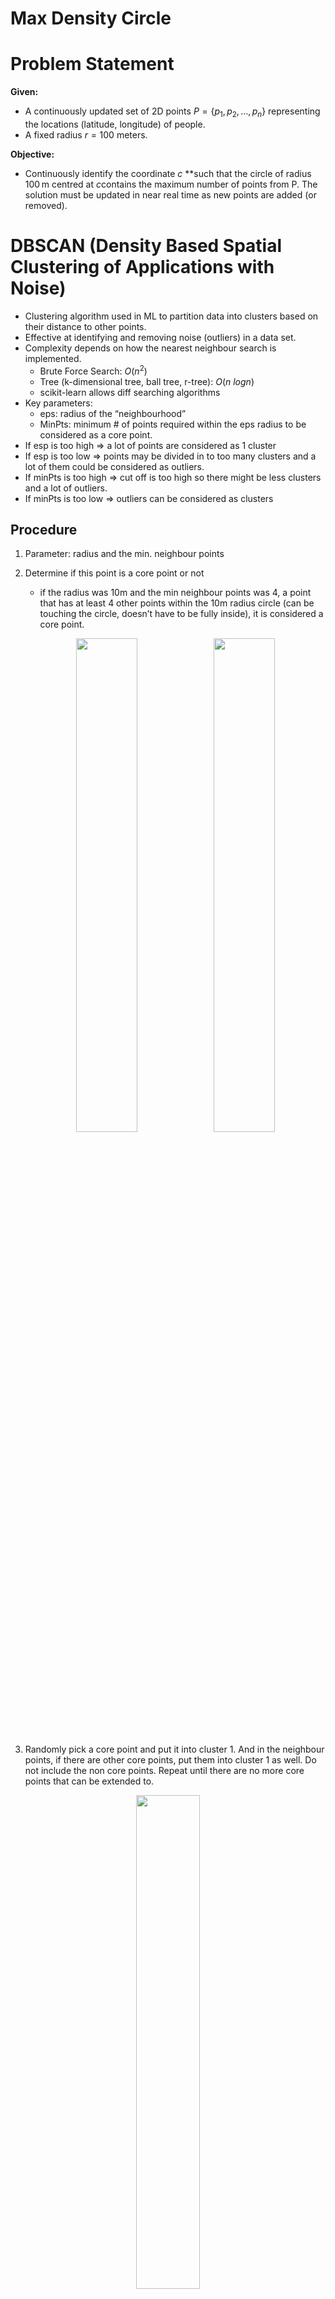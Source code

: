# Max Density Circle

# Problem Statement

**Given:**

- A continuously updated set of 2D points $P = \{p_1, p_2, \dots, p_n\}$ representing the locations (latitude, longitude) of people.
- A fixed radius $r = 100$  meters.

**Objective:**

- Continuously identify the coordinate $c$ **such that the circle of radius 100 m centred at $c$contains the maximum number of points from P. The solution must be updated in near real time as new points are added (or removed).

# DBSCAN (Density Based Spatial Clustering of Applications with Noise)

- Clustering algorithm used in ML to partition data into clusters based on their distance to other points.
- Effective at identifying and removing noise (outliers) in a data set.
- Complexity depends on how the nearest neighbour search is implemented.
    - Brute Force Search: $O(n^2)$
    - Tree (k-dimensional tree, ball tree, r-tree): $O(n \: logn)$
    - scikit-learn allows diff searching algorithms
- Key parameters:
    - eps: radius of the “neighbourhood”
    - MinPts: minimum # of points required within the eps radius to be considered as a core point.
- If esp is too high ⇒ a lot of points are considered as 1 cluster
- If esp is too low ⇒ points may be divided in to too many clusters and a lot of them could be considered as outliers.
- If minPts is too high ⇒ cut off is too high so there might be less clusters and a lot of outliers.
- If minPts is too low ⇒ outliers can be considered as clusters

## Procedure

1. Parameter: radius and the min. neighbour points

2. Determine if this point is a core point or not
    - if the radius was 10m and the min neighbour points was 4, a point that has at least 4 other points within the 10m radius circle (can be touching the circle, doesn’t have to be fully inside), it is considered a core point.

    <p align="center">
        <img src="img/image.png" width="45%">
        <img src="img/image%201.png" width="45%">
    </p>

3. Randomly pick a core point and put it into cluster 1. And in the neighbour points, if there are other core points, put them into cluster 1 as well. Do not include the non core points. Repeat until there are no more core points that can be extended to.

<p align="center">
        <img src="img/image%202.png" width="45%">
    </p>



4. Add the non core points that are neighbours of the core points that are classified as cluster 1. 
    <p align="center">
        <img src="img/image%203.png" width="45%">
        <img src="img/image%204.png" width="45%">
    </p>

5. Other core points that was not “connected” to the core points classified as cluster 1 becomes a new cluster, ie cluster 2. Repeat the step until there are no more core points left.
    <p align="center">
        <img src="img/image%205.png" width="45%">
    </p>

6. After grouping with the core points, if there are non core points left, they are classified as outliers.

## Pseudocode

```python
DBSCAN(dataset, eps, MinPts) {
    C = 1 # cluster index
    
    for each unvisited point p in dataset {
        mark p as visited
        
        # find all the points within a distance eps from point p
        Neighbours N = find the neigbouring points of p
        
        if |N| >= MinPts:
            N = N U newN # expand the neigbours (=> add the neigbours neighbour if they're core points)
            if newP is not a member of any cluster:
                add newP to cluster C # here the newP is the neighbours)
    }
}
```

## Algorithm Implementation with Python

```python
import numpy as np

def find_neighbors(data, point_idx, eps):
    neighbors = []
    for i in range(len(data)):
        if np.linalg.norm(data[point_idx] - data[i]) <= eps:
            neighbors.append(i)
    return neighbors

def dbscan(data, eps, min_pts):
    clusters = [-1] * len(data)
    cluster_id = 0

    for i in range(len(data)):
        if clusters[i] != -1:
            continue

        neighbors = find_neighbors(data, i, eps)

        if len(neighbors) < min_pts:
            clusters[i] = 0
            continue

        cluster_id += 1
        clusters[i] = cluster_id
        queue = neighbors

        while queue:
            j = queue.pop(0)

            if clusters[j] == 0:  
                clusters[j] = cluster_id

            if clusters[j] != -1:
                continue

            clusters[j] = cluster_id
            new_neighbors = find_neighbors(data, j, eps)

            if len(new_neighbors) >= min_pts:
                queue.extend(new_neighbors)

    return clusters

data = np.array([[1, 2], [2, 2], [3, 2], [8, 7], [8, 8], [25, 80]])
eps = 2
min_pts = 2

clusters = dbscan(data, eps, min_pts)
print(clusters)
```

## Example Code

```python
import matplotlib.pyplot as plt
from sklearn.cluster import DBSCAN
from sklearn.datasets import make_blobs

X, _ = make_blobs(n_samples=300, centers=3, cluster_std=0.5, random_state=0)

db = DBSCAN(eps=0.3, min_samples=5).fit(X)
labels = db.labels_

print(labels)

plt.scatter(X[:, 0], X[:, 1], c=labels, cmap='viridis', edgecolors='k')
plt.title("DBSCAN Clustering")
plt.show()
```

## Questions

- Seems useful for clustering, but how does this help us find the coord of the circle?
    - DBSCAN can find the dense area, but it doesn’t specifically return the coord that has the most points within a given radius (= the problem statement)
    - ⇒ some modifications are needed:
        1. Determine the core points using DBSCAN and check each core points
        2. Multiple DBSCAN procedures with different eps values (50m, 10m, 100m)
        3. Group with DBSCAN and local search (select the centre point, select centre point and compare, etc.)

## Resources

- https://www.youtube.com/watch?v=RDZUdRSDOok&ab_channel=StatQuestwithJoshStarmer
- https://www.geeksforgeeks.org/dbscan-clustering-in-ml-density-based-clustering/

# Mean-Shift Clustering

- Also a density based clustering algorithm
- Unlike K-means you don’t have to specify the number of clusters
- Assigns the data points to the clusters iteratively by shifting points towards the mode (⇒ highest density of data points in the region)
- Given a set of data points, the algorithm iteratively assigns each data point towards where the most points are at ⇒ cluster centre
- $O(n^2)$ ⇒ not that efficient
- Key parameters;
    - Bandwidth: neighbourhood size
- Bandwidth is too high ⇒ less clusters that is very huge
- Bandwidth is too low ⇒ too many clusters that are small (may not even be clusters)

## Procedure

1. Initialize centroids. Start with a set of data points as candidate centroids. (all points are centroids) (?? can this be changed?)

2. Shift towards the dense part. For each centroid, compute the mean of all points within a given bandwidth → move the centroid towards this mean. Repeat until it converges (similar to previous point).
    <p align="center">
        <img src="img/image%206.png" width="45%">
    </p>

3. Merge close centroids. When they stop moving significantly, similar ones are merged.

4. Assign points to clusters (each convergence is a corresponding cluster). Each data point is assigned to the closest centroid.
    <p align="center">
        <img src="img/image%207.png" width="45%">
    </p>

## Example Code

```python
import matplotlib.pyplot as plt
from sklearn.cluster import MeanShift, estimate_bandwidth
from sklearn.datasets import make_blobs

X, _ = make_blobs(n_samples=300, centers=3, cluster_std=0.5, random_state=0)

bandwidth = estimate_bandwidth(X, quantile=0.2, n_samples=100)

ms = MeanShift(bandwidth=bandwidth)
ms.fit(X)
labels = ms.labels_
cluster_centers = ms.cluster_centers_

plt.scatter(X[:, 0], X[:, 1], c=labels, cmap='viridis', alpha=0.7)
plt.scatter(cluster_centers[:, 0], cluster_centers[:, 1], c='red', marker='X', s=200, label="Centroids")
plt.legend()
plt.title("Mean Shift Clustering")
plt.show()
```

## Resources

- https://www.youtube.com/watch?v=Evc53OaDTFc&ab_channel=Udacity
- https://www.youtube.com/watch?v=dNANpVZnIfA
- https://www.geeksforgeeks.org/ml-mean-shift-clustering/